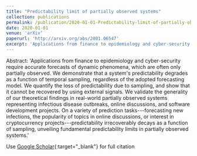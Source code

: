```yaml
---
title: "Predictability limit of partially observed systems"
collection: publications
permalink: /publication/2020-01-01-Predictability-limit-of-partially-observed-systems
date: 2020-01-01
venue: 'arXiv'
paperurl: 'http://arxiv.org/abs/2001.06547'
excerpt: 'Applications from finance to epidemiology and cyber-security require accurate forecasts of dynamic phenomena, which are often only partially observed. We demonstrate that a system&apos;s predictability degrades as a function of temporal sampling, regardless of the adopted forecasting model. We quantify the loss of predictability due to sampling, and show that it cannot be recovered by using external si...'
---
```

Abstract: 'Applications from finance to epidemiology and cyber-security require accurate forecasts of dynamic phenomena, which are often only partially observed. We demonstrate that a system&apos;s predictability degrades as a function of temporal sampling, regardless of the adopted forecasting model. We quantify the loss of predictability due to sampling, and show that it cannot be recovered by using external signals. We validate the generality of our theoretical findings in real-world partially observed systems representing infectious disease outbreaks, online discussions, and software development projects. On a variety of prediction tasks---forecasting new infections, the popularity of topics in online discussions, or interest in cryptocurrency projects---predictability irrecoverably decays as a function of sampling, unveiling fundamental predictability limits in partially observed systems.'

Use [Google Scholar](https://scholar.google.com/scholar?q=Predictability+limit+of+partially+observed+systems){:target="_blank"} for full citation